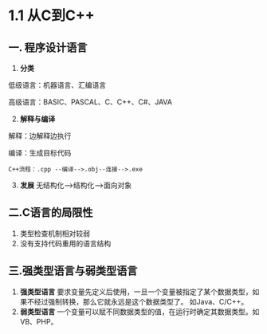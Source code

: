 # 1.1 从C到C++
## 一. 程序设计语言

1. **分类**

低级语言：机器语言、汇编语言

高级语言：BASIC、PASCAL、C、C++、C#、JAVA

2. **解释与编译**

解释：边解释边执行

编译：生成目标代码

	C++流程：.cpp --编译-->.obj--连接-->.exe

3. **发展** 无结构化-->结构化-->面向对象

## 二.C语言的局限性

1. 类型检查机制相对较弱
2. 没有支持代码重用的语言结构

## 三.强类型语言与弱类型语言
1. **强类型语言** 要求变量先定义后使用，一旦一个变量被指定了某个数据类型，如果不经过强制转换，那么它就永远是这个数据类型了。 如Java、C/C++。
2. **弱类型语言** 一个变量可以赋不同数据类型的值，在运行时确定其数据类型。如VB、PHP。

